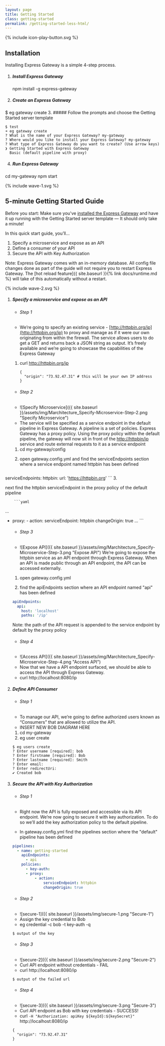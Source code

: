 ```yaml
---
layout: page
title: Getting Started
class: getting-started
permalink: /getting-started-less-html/
---
```

<section class="screencast-feature">
  <div class="video-border moveback">
  </div>
  <div class="video-container">
  </div>
  {% include icon-play-button.svg %}
</section>

<article class="getting-started-wrapper">
<section class="page-section-normal shape-style flex-column pseudo-wrapper" markdown="1">

## Installation

Installing Express Gateway is a simple 4-step process.

1. ##### Install Express Gateway
    <span class="codeHighlight">npm install -g express-gateway</span>
2. ##### Create an Express Gateway
  <span class="codeHighlight"> $ eg gateway create</span>
3. ##### Follow the prompts and choose the Getting Started server template
```shell
$ test
➜ eg gateway create
? What is the name of your Express Gateway? my-gateway
? Where would you like to install your Express Gateway? my-gateway
? What type of Express Gateway do you want to create? (Use arrow keys)
❯ Getting Started with Express Gateway
  Basic (default pipeline with proxy)
```
4. ##### Run Express Gateway
  <span class="codeHighlight">cd my-gateway</span>
  <span class="codeHighlight">npm start</span>


</section>
<div class="svg-fix">{% include wave-1.svg %}</div>
<section class="page-section-blue flex-column pseudo-wrapper quickstart" markdown="1">

## 5-minute Getting Started Guide

Before you start: Make sure you've [installed the Express Gateway](#installation) and have it up running with the Getting Started server template — It should only take a minute!

In this quick start guide, you’ll...

1. Specify a microservice and expose as an API
2. Define a consumer of your API
3. Secure the API with Key Authorization

Note: Express Gateway comes with an in-memory database.  All config file changes done as part of the guide will not require you to restart Express Gateway.  The [hot reload feature]{{ site.baseurl }}{% link docs/runtime.md %} will take of this automatically without a restart.
</section>
<div class="svg-fix">{% include wave-2.svg %}</div>

<section class="page-section-normal shape-style shape-style-large flex-column pseudo-wrapper" markdown="1">

1. ##### Specify a microservice and expose as an API
    - ###### Step 1
    - We’re going to specify an existing service - [http://httpbin.org/ip](http://httpbin.org/ip) to proxy and manage as if it were our own originating from within the firewall. The service allows users to do get a GET and returns back a JSON string as output. It’s freely available and we’re going to showcase the capabilities of the Express Gateway

    1. <span class="codeHighlight">curl http://httpbin.org/ip</span>

        ```shell
        {
          "origin": "73.92.47.31" # this will be your own IP address
        }
        ```

    - ###### Step 2
    - ![Specify Microservice]({{ site.baseurl }}/assets/img/Marchitecture_Specify-Microservice-Step-2.png "Specify Microservice")
    - The service will be specified as a service endpoint in the default pipeline in Express Gateway.  A pipeline is a set of policies.  Express Gateway has a proxy policy.  Using the proxy policy within the default pipeline, the gateway will now sit in front of the [http://httpbin/ip](http://httpbin/ip) service and route external requests to it as a service endpoint
    1. <span class="codeHighlight">cd my-gateway/config</span>
    2. <p>open <span class="codeHighlight">gateway.config.yml</span> and find the <span class="codeHighlight"> serviceEndpoints</span> section where a service endpoint named <span class="codeHighlight">httpbin</span> has been defined</p>
    ```yaml
serviceEndpoints:
  httpbin:
    url: 'https://httpbin.org'
    ```
    3. <p>next find the <span class="codeHighlight">httpbin serviceEndpoint</span> in the <span class="codeHighlight">proxy</span> policy of the <span class="codeHighlight">default</span> pipeline</p>

        ```yaml
...
 - proxy:
          - action:
              serviceEndpoint: httpbin
              changeOrigin: true
...
        ```

    -  ###### Step 3
    - ![Expose API]({{ site.baseurl }}/assets/img/Marchitecture_Specify-Microservice-Step-3.png "Expose API")
    We’re going to expose the httpbin service as an API endpoint through Express Gateway. When an API is made public through an API endpoint, the API can be accessed externally.
    1. <p>open <span class="codeHighlight">gateway.config.yml</span></p>
    2. <p>find the <span class="codeHighlight"> apiEndpoints</span> section where an API endpoint named "api" has been defined</p>
    ```yaml
    apiEndpoints:
      api:
        host: 'localhost'
        paths: '/ip'
    ```
    Note: the path of the API request is appended to the service endpoint by default by the proxy policy

    - ###### Step 4
    - ![Access API]({{ site.baseurl }}/assets/img/Marchitecture_Specify-Microservice-Step-4.png "Access API")
    - Now that we have a API endpoint surfaced, we should be able to access the API through Express Gateway.
    - <span class="codeHighlight">curl http://localhost:8080/ip</span>

2. ##### Define API Consumer
    - ###### Step 1
    - To manage our API, we’re going to define authorized users known as “Consumers” that are allowed to utilize the API.
    - INSERT NEW BOB DIAGRAM HERE
    1. <span class="codeHighlight">cd my-gateway</span>
    2. <span class="codeHighlight">eg user create</span>
    ```shell
    $ eg users create
    ? Enter username [required]: bob
    ? Enter firstname [required]: Bob
    ? Enter lastname [required]: Smith
    ? Enter email:
    ? Enter redirectUri:
    ✔ Created bob
    ```

3. ##### Secure the API with Key Authorization
    - ###### Step 1
    - Right now the API is fully exposed and accessible via its API endpoint. We’re now going to secure it with key authorization. To do so we’ll add the key authorization policy to the default pipeline.
    - <p>In <span class="codeHighlight">gateway.config.yml</span> find the <span class="codeHighlight"> pipelines</span> section where the "default" pipeline  has been defined</p>

    ```yaml
    pipelines:
      - name: getting-started
        apiEndpoints:
          - api
        policies:
          - key-auth:
          - proxy:
              - action:
                  serviceEndpoint: httpbin
                  changeOrigin: true
    ```
    - ###### Step 2
    - ![secure-1]({{ site.baseurl }}/assets/img/secure-1.png "Secure-1")
    - Assign the key credential to Bob
    - <span class="codeHighlight">eg credential -c bob -t key-auth -q</span>

    ```shell
    $ output of the key
    ```
    - ###### Step 3
    - ![secure-2]({{ site.baseurl }}/assets/img/secure-2.png "Secure-2")
    - Curl API endpoint without credentials - FAIL
    - <span class="codeHighlight">curl http://localhost:8080/ip</span>

    ```shell
    $ output of the failed url
    ```
    - ###### Step 4
    -   ![secure-3]({{ site.baseurl }}/assets/img/secure-3.png "Secure-3")
    - Curl API endpoint as Bob with key credentials - SUCCESS!
    - <span class="codeHighlight">curl `-H "Authorization: apiKey ${keyId}:${keySecret}"` http://localhost:8080/ip</span>
    ```shell
    {
      "origin": "73.92.47.31"
    }
    ```

</section>
</article>
